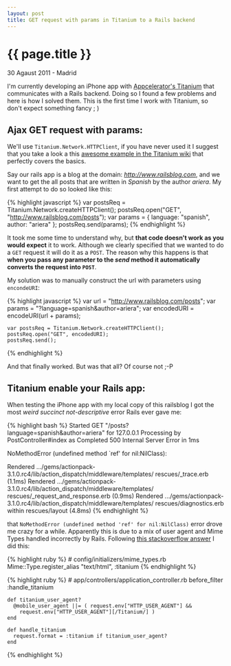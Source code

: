 ```yaml
---
layout: post
title: GET request with params in Titanium to a Rails backend
---
```


{{ page.title }}
================

<p class="meta">30 Agaust 2011 - Madrid</p>

I'm currently developing an iPhone app with [Appcelerator's Titanium](http://www.appcelerator.com/) that communicates with a Rails backend. Doing so I found a few problems and here is how I solved them. This is the first time I work with Titanium, so don't expect something fancy ; )

## Ajax GET request with params:
We'll use `Titanium.Network.HTTPClient`, if you have never used it I suggest that you take a look a this [awesome example in the Titanium wiki](http://wiki.appcelerator.org/display/guides/Handling+Remote+Data+with+HTTPClient+and+JSON) that perfectly covers the basics.

Say our rails app is a blog at the domain: _http://www.railsblog.com_, and we want to get the all posts that are written in _Spanish_ by the author _ariera_. My first attempt to do so looked like this:


{% highlight javascript %}
    var postsReq = Titanium.Network.createHTTPClient();
    postsReq.open("GET", "http://www.railsblog.com/posts");
    var params = {
    	language: "spanish",
    	author: "ariera"
    };
    postsReq.send(params);
{% endhighlight %}

It took me some time to understand why, but **that code doesn't work as you would expect** it to work. Although we clearly specified that we wanted to do a `GET` request it will do it as a `POST`. The reason why this happens is that **when you pass any parameter to the _send_ method it automatically converts the request into `POST`**.

My solution was to manually construct the url with parameters using `encondeURI`:

{% highlight javascript %}
    var url = "http://www.railsblog.com/posts";
    var params = "?language=spanish&author=ariera";
    var encodedURI = encodeURI(url + params);
    
    var postsReq = Titanium.Network.createHTTPClient();
    postsReq.open("GET", encodedURI);
    postsReq.send();
{% endhighlight %}


And that finally worked. But was that all? Of course not ;-P

## Titanium enable your Rails app:
When testing the iPhone app with my local copy of this railsblog I got the most _weird succinct not-descriptive_ error Rails ever gave me:

{% highlight bash %}
Started GET "/posts?language=spanish&author=ariera" for 127.0.0.1
  Processing by PostController#index as 
Completed 500 Internal Server Error in 1ms

NoMethodError (undefined method `ref' for nil:NilClass):
  

Rendered .../gems/actionpack-3.1.0.rc4/lib/action_dispatch/middleware/templates/
    rescues/_trace.erb (1.1ms)
Rendered .../gems/actionpack-3.1.0.rc4/lib/action_dispatch/middleware/templates/
    rescues/_request_and_response.erb (0.9ms)
Rendered .../gems/actionpack-3.1.0.rc4/lib/action_dispatch/middleware/templates/
    rescues/diagnostics.erb within rescues/layout (4.8ms)
{% endhighlight %}

that `NoMethodError (undefined method 'ref' for nil:NilClass)` error drove me crazy for a while. Apparently this is due to a mix of user agent and Mime Types handled incorrectly by Rails. Following [this stackoverflow answer](http://stackoverflow.com/questions/5126085/ruby-on-rails-mobile-application/5130756#5130756) I did this:

{% highlight ruby %}
    # config/initializers/mime_types.rb
    Mime::Type.register_alias "text/html", :titanium
{% endhighlight %}

{% highlight ruby %}
    # app/controllers/application_controller.rb
    before_filter :handle_titanium
    
    def titanium_user_agent?
      @mobile_user_agent ||= ( request.env["HTTP_USER_AGENT"] && 
        request.env["HTTP_USER_AGENT"][/Titanium/] )
    end
    
    def handle_titanium
      request.format = :titanium if titanium_user_agent?
    end
{% endhighlight %}